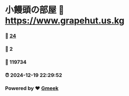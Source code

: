 # 小饅頭の部屋 :link: https://www.grapehut.us.kg 
### :page_facing_up: [24](https://www.grapehut.us.kg/tag.html) 
### :speech_balloon: 2 
### :hibiscus: 119734 
### :alarm_clock: 2024-12-19 22:29:52 
### Powered by :heart: [Gmeek](https://github.com/Meekdai/Gmeek)
